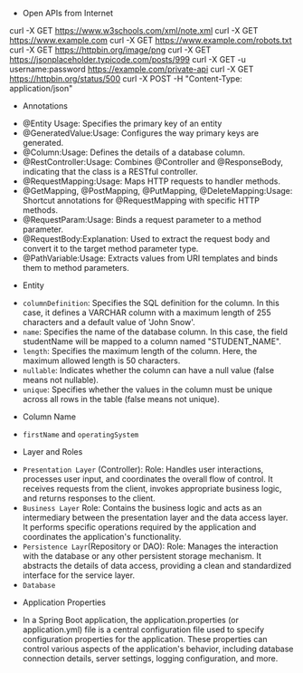 * Open APIs from Internet

curl -X GET https://www.w3schools.com/xml/note.xml
curl -X GET https://www.example.com
curl -X GET https://www.example.com/robots.txt
curl -X GET https://httpbin.org/image/png
curl -X GET https://jsonplaceholder.typicode.com/posts/999
curl -X GET -u username:password https://example.com/private-api
curl -X GET https://httpbin.org/status/500
curl -X POST -H "Content-Type: application/json" 

* Annotations
- @Entity Usage: Specifies the primary key of an entity
-  @GeneratedValue:Usage: Configures the way primary keys are generated.
- @Column:Usage: Defines the details of a database column.
- @RestController:Usage: Combines @Controller and @ResponseBody, indicating that the class is a RESTful controller.
- @RequestMapping:Usage: Maps HTTP requests to handler methods.
- @GetMapping, @PostMapping, @PutMapping, @DeleteMapping:Usage: Shortcut annotations for @RequestMapping with specific HTTP methods.
- @RequestParam:Usage: Binds a request parameter to a method parameter.
- @RequestBody:Explanation: Used to extract the request body and convert it to the target method parameter type.
- @PathVariable:Usage: Extracts values from URI templates and binds them to method parameters.

* Entity
- `columnDefinition`: Specifies the SQL definition for the column. In this case, it defines a VARCHAR column with a maximum length of 255 characters and a default value of 'John Snow'.
- `name`: Specifies the name of the database column. In this case, the field studentName will be mapped to a column named "STUDENT_NAME".
- `length`: Specifies the maximum length of the column. Here, the maximum allowed length is 50 characters.
- `nullable`: Indicates whether the column can have a null value (false means not nullable).
- `unique`: Specifies whether the values in the column must be unique across all rows in the table (false means not unique).

* Column Name
- `firstName` and `operatingSystem`

* Layer and Roles
- `Presentation Layer` (Controller):
   Role: Handles user interactions, processes user input, and coordinates the overall flow of control. It receives requests from the client, invokes appropriate business logic, and returns responses to the client.
-  `Business Layer`
  Role: Contains the business logic and acts as an intermediary between the presentation layer and the data access layer. It performs specific operations required by the application and coordinates the application's functionality.
- `Persistence Layr`(Repository or DAO):
Role: Manages the interaction with the database or any other persistent storage mechanism. It abstracts the details of data access, providing a clean and standardized interface for the service layer.
- `Database`


* Application Properties
- In a Spring Boot application, the application.properties (or application.yml) file is a central configuration file used to specify configuration properties for the application. These properties can control various aspects of the application's behavior, including database connection details, server settings, logging configuration, and more.